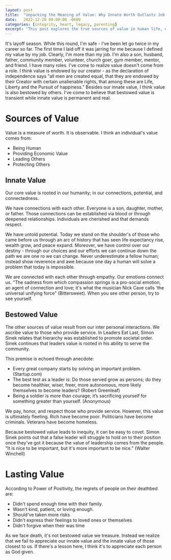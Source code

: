 ```yaml
---
layout: post
title:  "Unpacking the Meaning of Value: Why Innate Worth Outlasts Job Titles"
date:   2022-12-20 00:00:00 -0600
categories: [integrity, heart, legacy, parenting]
excerpt: "This post explores the true sources of value in human life, distinguishing between innate value, which is rooted in our humanity and connections with others, and bestowed value, which is based on economic or social status. I argue that appreciating and valuing each person as God-given is key to recognizing and honoring our own innate worth and that of others."
---
```

It's layoff season.  While this round, I'm safe - I've been let go twice in my career so far.  The first time I laid off it was jarring for me because I defined my value by my job.  Clearly, I'm more than my job.  I'm also a son, husband, father, community member, volunteer, church goer, gym member, mentor, and friend.  I have many roles.  I've come to realize value doesn't come from a role.  I think value is endowed by our creator - as the declaration of independence says "all men are created equal, that they are endowed by their Creator with certain unalienable rights, that among these are Life, Liberty and the Pursuit of happiness."  Besides our innate value, I think value is also bestowed by others.  I've come to believe that bestowed value is transient while innate value is permanent and real.

# Sources of Value
Value is a measure of worth.  It is observable.  I think an individual's value comes from:
- Being Human
- Providing Economic Value
- Leading Others
- Protecting Others

## Innate Value
Our core value is rooted in our humanity; in our connections, potential, and connectedness.  

We have connections with each other.  Everyone is a son, daughter, mother, or father.  Those connections can be established via blood or through deepened relationships.  Individuals are cherished and that demands respect.

We have untold potential.  Today we stand on the shoulder's of those who came before us through an arc of history that has seen life expectancy rise, wealth grow, and peace expand.  Moreover, we have control over our destiny - through our choices and our efforts we can continue down the path we are one ro we can change.  Never underestimate a fellow human; instead show reverence and awe because one day a human will solve a problem that today is impossible.

We are connected with each other through empathy.  Our emotions connect us.  "The sadness from which compassion springs is a pro-social emotion, an agent of connection and love; it's what the musician Nick Cave calls 'the universal unifying force" (Bittersweet).  When you see other person, try to see yourself.

## Bestowed Value
The other sources of value result from our inter personal interactions.  We ascribe value to those who provide service.  In Leaders Eat Last, Simon Sinek relates that hierarchy was established to promote societal order.  Sinek continues that leaders value is rooted in his ability to serve the community.  

This premise is echoed through anecdote:
- Every great company starts by solving an important problem. (Startup.com)
- The best test as a leader is: Do those served grow as persons; do they become healthier, wiser, freer, more autonomous, more likely themselves to become leaders? (Robert Greenleaf)
- Being a soldier is more than courage; it’s sacrificing yourself for something greater than yourself. (Anonymous)

We pay, honor, and respect those who provide service.  However, this value is ultimately fleeting.  Rich have become poor.  Politicians have become criminals.  Veterans have become homeless.  

Because bestowed value leads to inequity, it can be easy to covet.  Simon Sinek points out that a false leader will struggle to hold on to their position once they've got it because the value of leadership comes from the people. "It is nice to be important, but it's more important to be nice." (Walter Winchell)

# Lasting Value
According to Power of Positivity, the regrets of people on their deathbed are:
- Didn't spend enough time with their family.
- Wasn't kind, patient, or loving enough.
- Should've taken more risks
- Didn't express their feelings to loved ones or themselves
- Didn't forgive when their was time

As we face death, it's not bestowed value we treasure.  Instead we realize that we fail to appreciate our innate value and the innate value of those closest to us.  If there's a lesson here, I think it's to appreciate each person as God given.